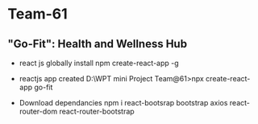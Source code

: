 # Team-61

## "Go-Fit": Health and Wellness Hub

- react js globally install
  npm create-react-app -g


- reactjs app created 
D:\WPT mini Project Team@61>npx create-react-app go-fit

- Download dependancies
  npm i react-bootsrap bootstrap axios react-router-dom react-router-bootstrap 

